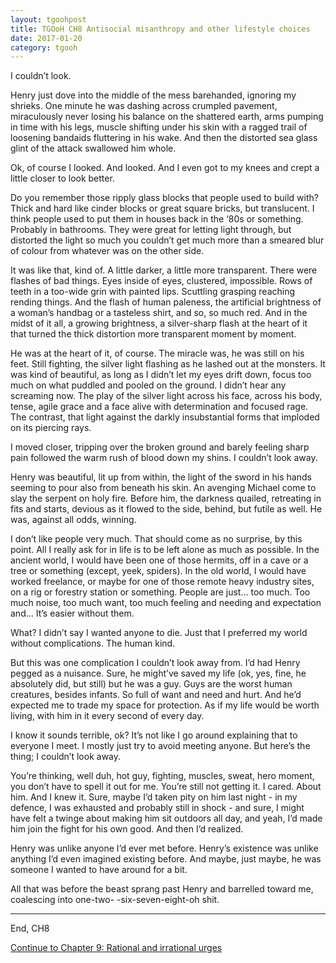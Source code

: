 ```yaml
---
layout: tgoohpost
title: TGOoH CH8 Antisocial misanthropy and other lifestyle choices
date: 2017-01-20
category: tgooh
---
```


I couldn’t look.

Henry just dove into the middle of the mess barehanded, ignoring my shrieks. One minute he was dashing across crumpled pavement, miraculously never losing his balance on the shattered earth, arms pumping in time with his legs, muscle shifting under his skin with a ragged trail of loosening bandaids fluttering in his wake. And then the distorted sea glass glint of the attack swallowed him whole.

Ok, of course I looked. And looked. And I even got to my knees and crept a little closer to look better. 

Do you remember those ripply glass blocks that people used to build with? Thick and hard like cinder blocks or great square bricks, but translucent. I think people used to put them in houses back in the ‘80s or something. Probably in bathrooms. They were great for letting light through, but distorted the light so much you couldn’t get much more than a smeared blur of colour from whatever was on the other side. 

It was like that, kind of. A little darker, a little more transparent. There were flashes of bad things. Eyes inside of eyes, clustered, impossible. Rows of teeth in a too-wide grin with painted lips. Scuttling grasping reaching rending things. And the flash of human paleness, the artificial brightness of a woman’s handbag or a tasteless shirt, and so, so much red. And in the midst of it all, a growing brightness, a silver-sharp flash at the heart of it that turned the thick distortion more transparent moment by moment.

He was at the heart of it, of course. The miracle was, he was still on his feet. Still fighting, the silver light flashing as he lashed out at the monsters. It was kind of beautiful, as long as I didn’t let my eyes drift down, focus too much on what puddled and pooled on the ground. I didn’t hear any screaming now. The play of the silver light across his face, across his body, tense, agile grace and a face alive with determination and focused rage. The contrast, that light against the darkly insubstantial forms that imploded on its piercing rays. 

I moved closer, tripping over the broken ground and barely feeling sharp pain followed the warm rush of blood down my shins. I couldn’t look away.

Henry was beautiful, lit up from within, the light of the sword in his hands seeming to pour also from beneath his skin. An avenging Michael come to slay the serpent on holy fire. Before him, the darkness quailed, retreating in fits and starts, devious as it flowed to the side, behind, but futile as well. He was, against all odds, winning.

I don’t like people very much. That should come as no surprise, by this point. All I really ask for in life is to be left alone as much as possible. In the ancient world, I would have been one of those hermits, off in a cave or a tree or something (except, yeek, spiders). In the old world, I would have worked freelance, or maybe for one of those remote heavy industry sites, on a rig or forestry station or something. People are just… too much. Too much noise, too much want, too much feeling and needing and expectation and… It’s easier without them.

What? I didn’t say I wanted anyone to die. Just that I preferred my world without complications. The human kind.

But this was one complication I couldn’t look away from. I’d had Henry pegged as a nuisance. Sure, he might’ve saved my life (ok, yes, fine, he absolutely did, but still) but he was a guy. Guys are the worst human creatures, besides infants. So full of want and need and hurt. And he’d expected me to trade my space for protection. As if my life would be worth living, with him in it every second of every day.

I know it sounds terrible, ok? It’s not like I go around explaining that to everyone I meet. I mostly just try to avoid meeting anyone. But here’s the thing; I couldn’t look away.

You’re thinking, well duh, hot guy, fighting, muscles, sweat, hero moment, you don’t have to spell it out for me. You’re still not getting it. I cared. About him. And I knew it. Sure, maybe I’d taken pity on him last night - in my defence, I was exhausted and probably still in shock - and sure, I might have felt a twinge about making him sit outdoors all day, and yeah, I’d made him join the fight for his own good. And then I’d realized.

Henry was unlike anyone I’d ever met before. Henry’s existence was unlike anything I’d even imagined existing before. And maybe, just maybe, he was someone I wanted to have around for a bit.

All that was before the beast sprang past Henry and barrelled toward me, coalescing into one-two- -six-seven-eight-oh shit. 

<hr>

End, CH8

[Continue to Chapter 9: Rational and irrational urges](http://kaie.space/tgooh/2017/01/27/TGOoH-CH9-Rational-and-irrational-urges.html)
